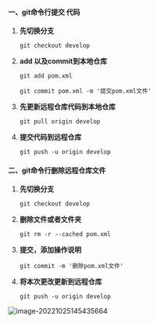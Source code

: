 #### 一、git命令行提交 代码

1. **先切换分支** 

   ```shell
   git checkout develop
   ```

2. **add 以及commit到本地仓库**

   ```shell
   git add pom.xml
   ```

   ```shell
   git commit pom.xml -m '提交pom.xml文件'
   ```

3. **先更新远程仓库代码到本地仓库**

   ```shell
   git pull origin develop
   ```

4. **提交代码到远程仓库**

   ```shell
   git push -u origin develop
   ```



#### 二、git命令行删除远程仓库文件

1. **先切换分支**

   ```shell
   git checkout develop
   ```

2. **删除文件或者文件夹**

   ```shell
   git rm -r --cached pom.xml
   ```

3. **提交，添加操作说明**

   ```shell
   git commit -m '删除pom.xml文件'
   ```

4. **将本次更改更新到远程仓库**

   ```shell
   git push -u origin develop
   ```

   

![image-20221025145435664](C:/Users/dongxiaoyong/AppData/Roaming/Typora/typora-user-images/image-20221025145435664.png)